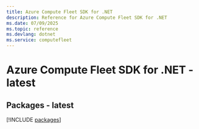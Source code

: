 ```yaml
---
title: Azure Compute Fleet SDK for .NET
description: Reference for Azure Compute Fleet SDK for .NET
ms.date: 07/09/2025
ms.topic: reference
ms.devlang: dotnet
ms.service: computefleet
---
```

# Azure Compute Fleet SDK for .NET - latest
## Packages - latest
[!INCLUDE [packages](compute-fleet-index.md)]